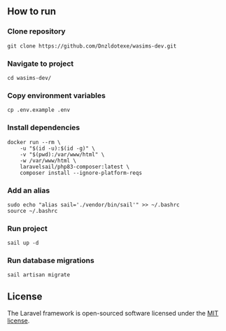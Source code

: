 ## How to run

### Clone repository
```
git clone https://github.com/Dnzldotexe/wasims-dev.git
```

### Navigate to project
```
cd wasims-dev/
```

### Copy environment variables
```
cp .env.example .env
```

### Install dependencies
```
docker run --rm \
    -u "$(id -u):$(id -g)" \
    -v "$(pwd):/var/www/html" \
    -w /var/www/html \
    laravelsail/php83-composer:latest \
    composer install --ignore-platform-reqs
```

### Add an alias
```
sudo echo "alias sail='./vendor/bin/sail'" >> ~/.bashrc
source ~/.bashrc
```

### Run project
```
sail up -d
```

### Run database migrations
```
sail artisan migrate
```

## License

The Laravel framework is open-sourced software licensed under the [MIT license](https://opensource.org/licenses/MIT).
